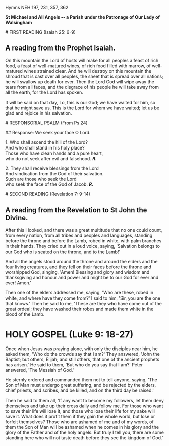 Hymns NEH 197, 231, 357, 362

**St Michael and All Angels -- a Parish under the Patronage of Our Lady
of Walsingham**

# FIRST READING (Isaiah 25: 6-9)

## A reading from the Prophet Isaiah.

On this mountain the Lord of hosts will make for all peoples a feast
of rich food, a feast of well-matured wines, of rich food filled with
marrow, of well-matured wines strained clear.  And he will destroy on
this mountain the shroud that is cast over all peoples, the sheet that
is spread over all nations; he will swallow up death for ever.  Then the
Lord God will wipe away the tears from all faces, and the disgrace of
his people he will take away from all the earth, for the Lord has spoken.

It will be said on that day, Lo, this is our God; we have waited for
him, so that he might save us. This is the Lord for whom we have waited;
let us be glad and rejoice in his salvation.

# RESPONSORIAL PSALM (From Ps 24)

## Response: We seek your face O Lord.

1\. Who shall ascend the hill of the Lord?\
And who shall stand in his holy place?\
Those who have clean hands and a pure heart,\
who do not seek after evil and falsehood. ***R.***

2\. They shall receive blessings from the Lord\
And vindication from the God of their salvation.\
Such are those who seek the Lord\
who seek the face of the God of Jacob. ***R.***

# SECOND READING (Revelation 7: 9-14)

## A reading from the Revelation to St John the Divine.

After this I looked, and there was a great multitude that no one could
count, from every nation, from all tribes and peoples and languages,
standing before the throne and before the Lamb, robed in white, with
palm branches in their hands. They cried out in a loud voice, saying,
'Salvation belongs to our God who is seated on the throne, and to the
Lamb!'

And all the angels stood around the throne and around the elders and the
four living creatures, and they fell on their faces before the throne
and worshipped God, singing, 'Amen! Blessing and glory and wisdom and
thanksgiving and honour and power and might be to our God for ever and
ever! Amen.'

Then one of the elders addressed me, saying, 'Who are these, robed in
white, and where have they come from?' I said to him, 'Sir, you are the
one that knows.' Then he said to me, 'These are they who have come out
of the great ordeal; they have washed their robes and made them white in
the blood of the Lamb.

# HOLY GOSPEL (Luke 9: 18-27)

Once when Jesus was praying alone, with only the disciples near him, he
asked them, 'Who do the crowds say that I am?' They answered, 'John the
Baptist; but others, Elijah; and still others, that one of the ancient
prophets has arisen.' He said to them, 'But who do you say that I am?'
Peter answered, 'The Messiah of God.'

He sternly ordered and commanded them not to tell anyone, saying, 'The
Son of Man must undergo great suffering, and be rejected by the elders,
chief priests, and scribes, and be killed, and on the third day be
raised.'

Then he said to them all, 'If any want to become my followers, let them
deny themselves and take up their cross daily and follow me. For those
who want to save their life will lose it, and those who lose their life
for my sake will save it. What does it profit them if they gain the
whole world, but lose or forfeit themselves? Those who are ashamed of me
and of my words, of them the Son of Man will be ashamed when he comes in
his glory and the glory of the Father and of the holy angels. But truly
I tell you, there are some standing here who will not taste death before
they see the kingdom of God.'

